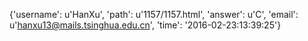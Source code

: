 {'username': u'HanXu', 'path': u'1157/1157.html', 'answer': u'C', 'email': u'hanxu13@mails.tsinghua.edu.cn', 'time': '2016-02-23:13:39:25'}